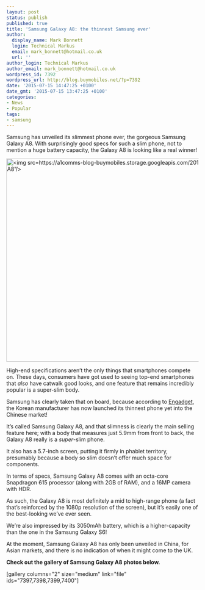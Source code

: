 ```yaml
---
layout: post
status: publish
published: true
title: 'Samsung Galaxy A8: the thinnest Samsung ever'
author:
  display_name: Mark Bonnett
  login: Technical Markus
  email: mark_bonnett@hotmail.co.uk
  url: ''
author_login: Technical Markus
author_email: mark_bonnett@hotmail.co.uk
wordpress_id: 7392
wordpress_url: http://blog.buymobiles.net/?p=7392
date: '2015-07-15 14:47:25 +0100'
date_gmt: '2015-07-15 13:47:25 +0100'
categories:
- News
- Popular
tags:
- samsung
---
```

<p><span class="postStandFirst">Samsung has unveiled its slimmest phone ever, the gorgeous Samsung Galaxy A8. With surprisingly good specs for such a slim phone, not to mention a huge battery capacity, the Galaxy A8 is looking like a real winner!</span></p>
<p><img class=" size-large wp-image-7393 aligncenter" src="https://a1comms-blog-buymobiles.storage.googleapis.com/2015/07/samsung-galaxy-a8-2015-07-15-01-1024x569.jpg" alt="<img src=https://a1comms-blog-buymobiles.storage.googleapis.com/2015/07/samsung-galaxy-a8-2015-07-15-01.jpg alt=&rdquo;Samsung Galaxy A8&rdquo;/>" width="960" height="533" /></p>
<p>High-end specifications aren&rsquo;t the only things that smartphones compete on. These days, consumers have got used to seeing top-end smartphones that <em>also</em> have catwalk good looks, and one feature that remains incredibly popular is a super-slim body.</p>
<p>Samsung has clearly taken that on board, because according to <a href="http://www.engadget.com/2015/07/15/samsungs-galaxy-a8/">Engadget</a>, the Korean manufacturer has now launched its thinnest phone yet into the Chinese market!</p>
<p>It&rsquo;s called Samsung Galaxy A8, and that slimness is clearly the main selling feature here; with a body that measures just 5.9mm from front to back, the Galaxy A8 really is a <em>super</em>-slim phone.</p>
<p>It also has a 5.7-inch screen, putting it firmly in phablet territory, presumably because a body so slim doesn&rsquo;t offer much space for components.</p>
<p>In terms of specs, Samsung Galaxy A8 comes with an octa-core Snapdragon 615 processor (along with 2GB of RAM), and a 16MP camera with HDR.</p>
<p>As such, the Galaxy A8 is most definitely a mid to high-range phone (a fact that&rsquo;s reinforced by the 1080p resolution of the screen), but it&rsquo;s easily one of the best-looking we&rsquo;ve ever seen.</p>
<p>We&rsquo;re also impressed by its 3050mAh battery, which is a higher-capacity than the one in the Samsung Galaxy S6!</p>
<p>At the moment, Samsung Galaxy A8 has only been unveiled in China, for Asian markets, and there is no indication of when it might come to the UK.</p>
<p><strong>Check out the gallery of Samsung Galaxy A8 photos below.</strong></p>
<p>[gallery columns="2" size="medium" link="file" ids="7397,7398,7399,7400"]</p>
<p>&nbsp;</p>
